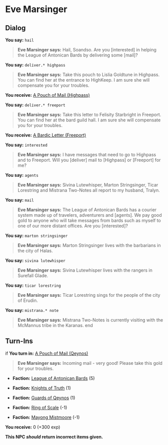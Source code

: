 # Eve Marsinger


## Dialog

**You say:** `hail`



>**Eve Marsinger says:** Hail, Soandso. Are you [interested] in helping the League of Antonican Bards by delivering some [mail]?

**You say:** `deliver.* highpass`



>**Eve Marsinger says:** Take this pouch to Lislia Goldtune in Highpass. You can find her at the entrance to HighKeep. I am sure she will compensate you for your troubles.


**You receive:**  [A Pouch of Mail (Highpass)](/item/18152)

**You say:** `deliver.* freeport`



>**Eve Marsinger says:** Take this letter to Felisity Starbright in Freeport.  You can find her at the bard guild hall.  I am sure she will compensate you for your troubles.


**You receive:**  [A Bardic Letter (Freeport)](/item/18158)

**You say:** `interested`



>**Eve Marsinger says:** I have messages that need to go to Highpass and to Freeport.  Will you [deliver] mail to [Highpass] or [Freeport] for me?

**You say:** `agents`



>**Eve Marsinger says:** Sivina Lutewhisper, Marton Stringsinger, Ticar Lorestring and Mistrana Two-Notes all report to my husband, Tralyn.

**You say:** `mail`



>**Eve Marsinger says:** The League of Antonican Bards has a courier system made up of travelers, adventurers and [agents]. We pay good gold to anyone who will take messages from bards such as myself to one of our more distant offices. Are you [interested]?

**You say:** `marton stringsinger`



>**Eve Marsinger says:** Marton Stringsinger lives with the barbarians in the city of Halas.

**You say:** `sivina lutewhisper`



>**Eve Marsinger says:** Sivina Lutewhisper lives with the rangers in Surefall Glade.

**You say:** `ticar lorestring`



>**Eve Marsinger says:** Ticar Lorestring sings for the people of the city of Erudin.

**You say:** `mistrana.* note`



>**Eve Marsinger says:** Mistrana Two-Notes is currently visiting with the McMannus tribe in the Karanas.
end

## Turn-Ins



if **You turn in:** [A Pouch of Mail (Qeynos)](/item/18165)


>**Eve Marsinger says:** Incoming mail - very good! Please take this gold for your troubles.


* __Faction:__ [League of Antonican Bards](/faction/284) (5)


* __Faction:__ [Knights of Truth](/faction/281) (1)


* __Faction:__ [Guards of Qeynos](/faction/262) (1)


* __Faction:__ [Ring of Scale](/faction/304) (-1)


* __Faction:__ [Mayong Mistmoore](/faction/285) (-1)


 **You receive:** 0 (+300 exp)

**This NPC *should* return incorrect items given.**
